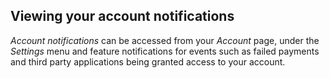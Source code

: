 
## Viewing your account notifications

_Account notifications_ can be accessed from your _Account_ page, under the _Settings_ menu and feature notifications for events such as failed payments and third party applications being granted access to your account.

